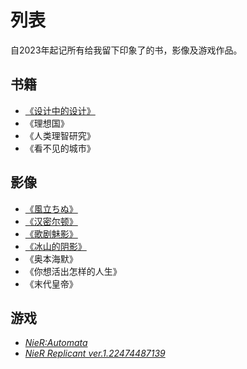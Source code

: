 # 列表
自2023年起记所有给我留下印象了的书，影像及游戏作品。

## 书籍

- [《设计中的设计》](B076KVMFB4.md)
- 《理想国》
- 《人类理智研究》
- 《看不见的城市》


## 影像

- [《風立ちぬ》](https://zh.wikipedia.org/wiki/%E9%A2%A8%E8%B5%B7)
- [《汉密尔顿》](https://hamiltonmusical.com/new-york/)
- [《歌剧魅影》](https://www.thephantomoftheopera.com/)
- [《冰山的阴影》](https://www.imdb.com/title/tt1582516/fullcredits?mode=desktop&ref_=m_ft_dsk)
- 《奥本海默》
- 《你想活出怎样的人生》
- 《末代皇帝》

## 游戏

- [_NieR:Automata_](https://zh.wikipedia.org/wiki/%E5%B0%BC%E7%88%BE%EF%BC%9A%E8%87%AA%E5%8B%95%E4%BA%BA%E5%BD%A2)
- [_NieR Replicant ver.1.22474487139_](https://nier.square-enix-games.com/)